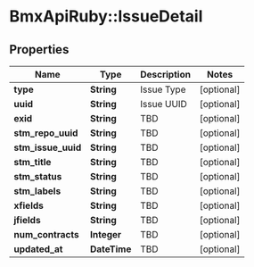 # BmxApiRuby::IssueDetail

## Properties
Name | Type | Description | Notes
------------ | ------------- | ------------- | -------------
**type** | **String** | Issue Type | [optional] 
**uuid** | **String** | Issue UUID | [optional] 
**exid** | **String** | TBD | [optional] 
**stm_repo_uuid** | **String** | TBD | [optional] 
**stm_issue_uuid** | **String** | TBD | [optional] 
**stm_title** | **String** | TBD | [optional] 
**stm_status** | **String** | TBD | [optional] 
**stm_labels** | **String** | TBD | [optional] 
**xfields** | **String** | TBD | [optional] 
**jfields** | **String** | TBD | [optional] 
**num_contracts** | **Integer** | TBD | [optional] 
**updated_at** | **DateTime** | TBD | [optional] 


